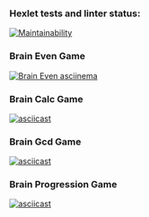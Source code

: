 ### Hexlet tests and linter status:
[![Maintainability](https://api.codeclimate.com/v1/badges/710430310de835e88753/maintainability)](https://codeclimate.com/github/gruzzilkin/frontend-project-lvl1/maintainability)

### Brain Even Game
[![Brain Even asciinema](https://asciinema.org/a/xz6z4ICGqB3iOrsyhhqmbSpXl.svg)](https://asciinema.org/a/xz6z4ICGqB3iOrsyhhqmbSpXl)

### Brain Calc Game
[![asciicast](https://asciinema.org/a/DWSzurlx21iDHBSerrsmEsj2a.svg)](https://asciinema.org/a/DWSzurlx21iDHBSerrsmEsj2a)

### Brain Gcd Game
[![asciicast](https://asciinema.org/a/PU9s8Sml8WLUILfX3PoMOtgwb.svg)](https://asciinema.org/a/PU9s8Sml8WLUILfX3PoMOtgwb)

### Brain Progression Game
[![asciicast](https://asciinema.org/a/JTrCTOclCeodl2QT2cR9wjZuR.svg)](https://asciinema.org/a/JTrCTOclCeodl2QT2cR9wjZuR)
